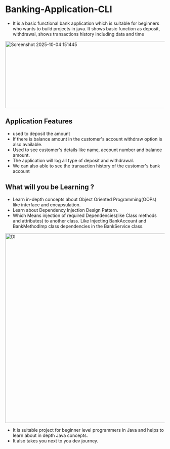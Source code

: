# Banking-Application-CLI
* It is a basic functional bank application which is suitable for beginners who wants to build projects in java. It shows basic function as deposit, withdrawal, shows transactions history including data and time
<img width="800" height="212" alt="Screenshot 2025-10-04 151445" src="https://github.com/user-attachments/assets/0450f47b-9d21-4733-81dc-edb00c0cafa6" />

## Application Features

* used to deposit the amount
* If there is balance amount in the customer's account withdraw option is also available.
* Used to see customer's details like name, account number and balance amount.
* The application will log all type of deposit and withdrawal.
* We can also able to see the transaction history of the customer's bank account

## What will you be Learning ?

* Learn in-depth concepts about Object Oriented Programming(OOPs) like interface and encapsulation.
* Learn about Dependency Injection Design Pattern.
* Which Means injection of required Dependencies(like Class methods and attributes) to another class. Like Injecting BankAccount and BankMethodImp class dependencies in the BankService class.

<img width="800" height="600" alt="DI" src="https://github.com/user-attachments/assets/076de9b5-ccd2-4ba8-88b4-072161ad2b9f" />

* It is suitable project for beginner level programmers in Java and helps to learn about in depth Java concepts.
* It also takes you next to you dev journey.

